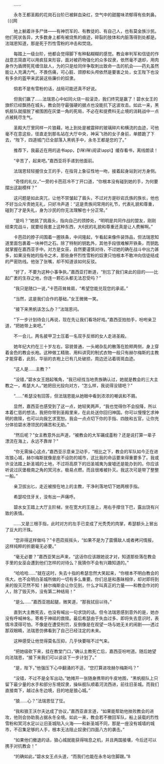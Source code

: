　　……

　　永冬王都圣殿的花岗石台阶已被鲜血染红，空气中的甜腥味浓郁得有些刺鼻。〔{{网

　　地上躺着许多尸体——有神罚军的、有教徒的、有自己人，也有莫金族沙民。他们死状各异，大多数身上都有被烧焦的痕迹，碎裂的肢体和内脏落得到处都是。法瑞恩知道，那是死于烈性雪粉的冲击和焚烧。

　　每踏上一级台阶，他都会觉得脚下有种黏糊糊的感觉。教会审判军和信徒的作战意志简直可以用疯狂来形容，面对被药物强化的众多奴隶，依然毫不退却，用肉身作为盾牌死死缠住敌人，为的只是给同伴争取刺出致命一击的机会——药丸虽然能让人充满力气，不畏伤痛，可心脏、颈脖和头颅依然是要害之处，女王陛下也没有多余的盔甲来武装这些廉价的奴隶。

　　倘若不是有雪粉的话，战局可能还真不好说。

　　但我们赢了……法瑞恩心中如同火烧一般滚烫，我们终究是赢了！碧水女王的旗帜已经飘扬在城头，教会防守最强硬的据点也没能抗下这波攻击。如此一来，黑帆舰队就摆脱了被围困在灰堡一角的死局，不必在和提费科无止境的消耗战中一点点被耗尽生气。

　　圣殿大厅里同样一片狼藉，地上到处是被震碎的玻璃碎片和横流的血迹，可他毫不在意这些，径直走到那名站在大厅中央，神采飞扬的女子身前，单膝跪了下去，“陛下，四道城门已全部落入黑帆手中，永冬王都是您的了。”

　　推荐下，我最近在用的追书app，【\咪\咪\阅读\app\\】缓存看书，离线朗读！

　　“辛苦了，起来吧。”嘉西亚将手递到他面前。

　　法瑞恩轻轻握住女王的手，在指背上象征性地一吻，接着起身站到对方身侧。

　　“奇怪的礼仪，”一旁的卡芭菈冷不丁开口道，“你根本没有碰到她的手，为何要摆出这副模样？”

　　这问题是如此突兀，让他不禁皱起了眉头，不过对方是砂岩氏族的族长，他也不好当众斥责她无礼，只好冷声道：“这是贵族间常用的礼节，代表礼貌和尊重，碰到了才是失礼，身为沙民的你无法理解也十分正常。”

　　“是吗？”她挑了挑眉头，指向自己的颈脖处，“明明是共同作战的盟友，刚刚结束完战斗，就要给我套上这种东西，大6民的礼貌和尊重还真是让人费解啊。”

　　卡芭菈的脖子间围着一圈铁条，中间隆起，乍看起来像件装饰品，但法瑞恩知道里面包裹着一块神罚之石。除了特制的钥匙外，其他手段很难解开铁条，而钥匙就掌握在嘉西亚手中。对方是女巫，自然要谨慎对待，不过她的确在战斗中出力甚多，如果没有她的指令之术，那些身怀烈性雪粉的奴隶只怕根本不敢冲向信徒结成的严密防线。他张了张嘴，却不知道该如何反驳。

　　“好了，不要为这种小事争执，”嘉西亚打断道，“别忘了我们来此的目的——比起广袤的生存之地，你连一颗石头都无法忍受吗？”

　　“我只是随口一说，”卡芭菈耸耸肩，“希望您能兑现您的承诺。”

　　“当然，这是我们合作的基础，”女王微微一笑。

　　“接下来黑帆该怎么办？”法瑞恩问。

　　“下一步计划待会儿再说，现在先让我们看场好戏。”嘉西亚拍拍手，吩咐亲卫道，“把她带上来吧。”

　　不一会儿，两名披甲卫士压着一名双手反绑的女人走进圣殿。

　　她年纪大约在三十岁左右，容貌普通，一头褐杂乱的散落在脸颊两侧，身上穿着金色的教会长袍。这种做工精致、用料讲究的制式衣物一般只有赫尔梅斯的主教才能穿着，此刻，华丽的衣袍上已有几处破损，周边还沾着斑斑血迹。

　　“这人是……主教？”

　　“没错，”碧水女王翘起嘴角，“我已经找当地贵族确认过，她就是教会的三大主教之一，希瑟大人。”她把目光投向对方，“怎么样，我说得没错吧？”

　　“……”希瑟没有回答，但法瑞恩能从她眼中看到浓浓的嘲讽和不屑。

　　显然，嘉西亚也感受到了这一点，她轻笑两声，“我也觉得你不会投降，所以本着仁慈的想法，我把你带到圣殿里来，在此处送你回归神国。你可以慢慢乞求神明的救赎，也可以向我乞求宽恕。我会一点点切下你的手指、四肢和五官，让你充分体验碧水港领民的痛苦和无助。”

　　“然后呢？”女主教意外出声道，“被教会的大军碾成齑粉？还是说打算一辈子漂流在海上，永远不靠岸？”

　　“你无需操心这点，”嘉西亚示意亲卫动手，“相比之下，教会的军队如今正在进攻狼心城，赫尔梅斯就像是座不设防的城市，这比我的命运要来得重要多了。我或许没法踏上新圣城的土地，不过将高原下的旧圣城夷为废墟还是能办到的。你应该听说过灰堡极南之角的冥河水，极易点燃，而且很难被扑灭。我这次可是带了整整一船。”

　　亲卫拔出匕，走近被按在地上的主教，干净利落地切下她两根手指。

　　希瑟咬住牙关，没有出一声痛呼。

　　碧水女王踏上大厅主阶梯，坐在宽大的王座上，用右手撑住下巴，露出饶有兴致的表情。

　　……又是三根手指，此时对方的左手已变成了光秃秃的肉掌，希瑟额头上冒出了豆大的汗珠。

　　“您非得这样做吗？”卡芭菈摇摇头，“如果不是为了震慑敌人或者拷问情报，这样纯粹的折磨毫无必要。”

　　“毫无必要？”嘉西亚笑出声来，“这话你应该跟她说才对，知道那些落在教会手里的女巫会遭到他们怎样的对待么？我猜你不会有兴趣知道的。”

　　“哈哈哈……”就在这时，失去十指的希瑟忽然大笑起来，“你根本不明白教会的伟大，也不会明白圣城所做的一切有多么重要。你们总是和愚昧相伴，却对即将到来的毁灭茫然不知！赫尔梅斯会让你见到，什么才叫真正的力量——和教会作对的人，除了毁灭外，没有第二种结局！”

　　“是么……”嘉西亚翘起腿，微笑道，“那我拭目以待。”

　　直到大主教死去，也没有喊出一句求饶的话。但令法瑞恩感到意外的是，她亦没有呼喊神名，寄希于神祗的救赎。最后希瑟由于失血过多、即将失去意识时，表情冷漠得可怕，不像是在遭受刑罚，反倒像是在观望一场与她无关的闹剧——透过那双眼睛，法瑞恩仿佛看到了自己已经注定的未来。

　　这种感受让他觉得莫名压抑，几乎快要喘不过气来。

　　“把她级砍下来，挂在教堂门口，”确认主教死亡后，嘉西亚吩咐道。随后她望向法瑞恩，“接下来我们可以谈谈下一步计划了。”

　　“是，陛下，”他强压下心中翻涌的不适，“您打算进攻赫尔梅斯吗？”

　　“没错，不过不是全军出动。”她摊开一张随身携带的牛皮地图，“黑帆舰队上只留下最少量的水手和部分东境奴隶，操纵舰队顺着河流西进，前往旧圣城。而我们直接南下，越过永冬边境，目的地是狼心城。”

　　“狼……心？”法瑞恩怔了怔。

　　“我和狼王沃尔夫达成了协议，”嘉西亚直言道，“如果能帮助他挫败教会的进攻，他则会协助我占据永冬全境。如此一来，教会若不撤回军队，船上装载的烈性雪粉和冥河水足以让旧圣城陷入火海——和新圣城不同，那是一座没有城墙的城市，不召集足够的人手，根本无法阻止奴隶们四面八方的袭击。”

　　“如果他们撤退的话，狼心城就能获得喘息之机，并且两国接壤，今后还可以携手对抗教会！”

　　“的确如此，”碧水女王点头道，“而我们也能在永冬站住脚跟。”8

　　
